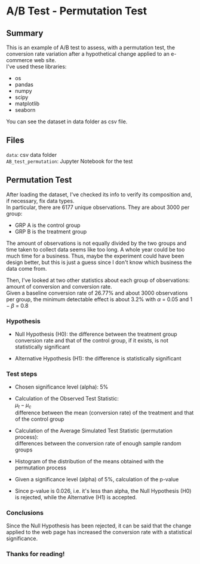 # A/B Test - Permutation Test

## Summary

This is an example of A/B test to assess, with a permutation test, the conversion rate variation after a hypothetical change applied to an e-commerce web site.  
I've used these libraries:
* os
* pandas
* numpy
* scipy
* matplotlib
* seaborn

You can see the dataset in data folder as csv file.

## Files
```data```: csv data folder  
```AB_test_permutation```: Jupyter Notebook for the test

## Permutation Test

After loading the dataset, I've checked its info to verify its composition and, if necessary, fix data types.  
In particular, there are 6177 unique observations. They are about 3000 per group:
* GRP A is the control group
* GRP B is the treatment group

The amount of observations is not equally divided by the two groups and time taken to collect data seems like too long. A whole year could be too much time for a business. Thus, maybe the experiment could have been design better, but this is just a guess since I don't know which business the data come from.

Then, I've looked at two other statistics about each group of observations: amount of conversion and conversion rate.  
Given a baseline conversion rate of 26.77% and about 3000 observations per group, the minimum detectable effect is about 3.2% with $\alpha$ = 0.05 and $1-\beta$ = 0.8

### Hypothesis

* Null Hypothesis (H0): the difference between the treatment group conversion rate and that of the control group, if it exists, is not statistically significant

* Alternative Hypothesis (H1): the difference is statistically significant

### Test steps

* Chosen significance level (alpha): 5%

* Calculation of the Observed Test Statistic:  
$\mu_{t}-\mu_{c}$  
difference between the mean (conversion rate) of the treatment and that of the control group

* Calculation of the Average Simulated Test Statistic (permutation process):  
differences between the conversion rate of enough sample random groups

* Histogram of the distribution of the means obtained with the permutation process

* Given a significance level (alpha) of 5%, calculation of the p-value

* Since p-value is 0.026, i.e. it's less than alpha, the Null Hypothesis (H0) is rejected, while the Alternative (H1) is accepted.

### Conclusions

Since the Null Hypothesis has been rejected, it can be said that the change applied to the web page has increased the conversion rate with a statistical significance.

### Thanks for reading!